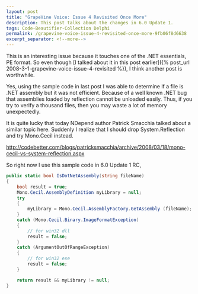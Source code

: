 ```yaml
---
layout: post
title: "GrapeVine Voice: Issue 4 Revisited Once More"
description: This post talks about the changes in 6.0 Update 1.
tags: Code-Beautifier-Collection Delphi
permalink: /grapevine-voice-issue-4-revisited-once-more-9fb06f8d6638
excerpt_separator: <!--more-->
---
```

This is an interesting issue because it touches one of the .NET essentials, PE format. So even though [I talked about it in this post earlier]({% post_url 2008-3-1-grapevine-voice-issue-4-revisited %}), I think another post is worthwhile.
<!--more-->

Yes, using the sample code in last post I was able to determine if a file is .NET assembly but it was not efficient. Because of a well known .NET bug that assemblies loaded by reflection cannot be unloaded easily. Thus, if you try to verify a thousand files, then you may waste a lot of memory unexpectedly.

It is quite lucky that today NDepend author Patrick Smacchia talked about a similar topic here. Suddenly I realize that I should drop System.Reflection and try Mono.Cecil instead.

http://codebetter.com/blogs/patricksmacchia/archive/2008/03/18/mono-cecil-vs-system-reflection.aspx

So right now I use this sample code in 6.0 Update 1 RC,

``` csharp
public static bool IsDotNetAssembly(string fileName)
{
    bool result = true;
    Mono.Cecil.AssemblyDefinition myLibrary = null;
    try 
    {
        myLibrary = Mono.Cecil.AssemblyFactory.GetAssembly (fileName);
    }
    catch (Mono.Cecil.Binary.ImageFormatException) 
    {
        // for win32 dll
        result = false;
    } 
    catch (ArgumentOutOfRangeException)
    {
        // for win32 exe
        result = false;
    }

    return result && myLibrary != null;
}
```
